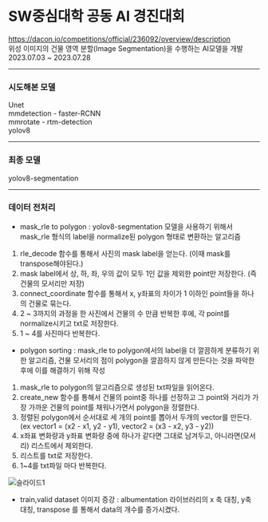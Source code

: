 # SW중심대학 공동 AI 경진대회   

https://dacon.io/competitions/official/236092/overview/description    
위성 이미지의 건물 영역 분할(Image Segmentation)을 수행하는 AI모델을 개발   
2023.07.03 ~ 2023.07.28   

-------------------
### 시도해본 모델  

Unet  
mmdetection - faster-RCNN  
mmrotate - rtm-detection  
yolov8

-------------------
### 최종 모델 
yolov8-segmentation  

-------------------
### 데이터 전처리   
* mask_rle to polygon : yolov8-segmentation 모델을 사용하기 위해서 mask_rle 형식의 label을 normalize된 polygon 형태로 변환하는 알고리즘  
 1) rle_decode 함수를 통해서 사진의 mask label을 얻는다. (이때 mask를 transpose해야된다.)
 2) mask label에서 상, 하, 좌, 우의 값이 모두 1인 값을 제외한 point만 저장한다. (즉 건물의 모서리만 저장)
 3) connect_coordinate 함수를 통해서 x, y좌표의 차이가 1 이하인 point들을 하나의 건물로 묶는다.
 4) 2 ~ 3까지의 과정을 한 사진에서 건물의 수 만큼 반복한 후에, 각 point를 normalize시키고 txt로 저장한다.
 5) 1 ~ 4를 사진마다 반복한다.

* polygon sorting : mask_rle to polygon에서의 label을 더 깔끔하게 분류하기 위한 알고리즘, 건물 모서리의 점이 polygon을 깔끔하지 않게 만든다는 것을 파악한 후에 이를 해결하기 위해 작성  
 1) mask_rle to polygon의 알고리즘으로 생성된 txt파일을 읽어온다.
 2) create_new 함수를 통해서 건물의 point중 하나를 선정하고 그 point와 거리가 가장 가까운 건물의 point를 채워나가면서 polygon을 정렬한다.
 3) 정렬된 polygon에서 순서대로 세 개의 point를 뽑아서 두개의 vector를 만든다. (ex vector1 = (x2 - x1, y2 - y1), vector2 = (x3 - x2, y3 - y2)) 
 4) x좌표 변화량과 y좌표 변화량 중에 하나가 같다면 그대로 남겨두고, 아니라면(모서리) 리스트에서 제외한다.
 5) 리스트를 txt로 저장한다.
 5) 1~4를 txt파일 마다 반복한다.

![슬라이드1](https://github.com/Blusooyeon/swAI2023/assets/122274660/d9aa6e99-4d80-4f7e-bdee-2927d494fd25)

* train,valid dataset 이미지 증강 : albumentation 라이브러리의 x 축 대칭, y축 대칭, transpose 를 통해서 data의 개수를 증가시켰다.  
